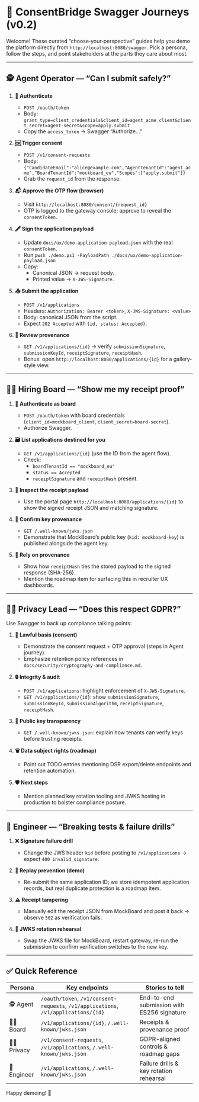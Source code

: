 # 🌉 ConsentBridge Swagger Journeys (v0.2)

Welcome! These curated “choose‑your‑perspective” guides help you demo the platform directly from `http://localhost:8080/swagger`. Pick a persona, follow the steps, and point stakeholders at the parts they care about most.

---

## 🕵️ Agent Operator — “Can I submit safely?”

1. **🔐 Authenticate**
   - `POST /oauth/token`
   - Body: `grant_type=client_credentials&client_id=agent_acme_client&client_secret=agent-secret&scope=apply.submit`
   - Copy the `access_token` → Swagger “Authorize…”

2. **🆗 Trigger consent**
   - `POST /v1/consent-requests`
   - Body: `{"CandidateEmail":"alice@example.com","AgentTenantId":"agent_acme","BoardTenantId":"mockboard_eu","Scopes":["apply.submit"]}`
   - Grab the `request_id` from the response.

3. **📬 Approve the OTP flow (browser)**
   - Visit `http://localhost:8080/consent/{request_id}`
   - OTP is logged to the gateway console; approve to reveal the `consentToken`.

4. **🖋️ Sign the application payload**
   - Update `docs/ux/demo-application-payload.json` with the real `consentToken`.
   - Run `pwsh ./demo.ps1 -PayloadPath ./docs/ux/demo-application-payload.json`
   - Copy:
     - Canonical JSON → request body.
     - Printed value → `X-JWS-Signature`.

5. **📤 Submit the application**
   - `POST /v1/applications`
   - Headers: `Authorization: Bearer <token>`, `X-JWS-Signature: <value>`
   - Body: canonical JSON from the script.
   - Expect `202 Accepted` with `{id, status: Accepted}`.

6. **🧾 Review provenance**
   - `GET /v1/applications/{id}` → verify `submissionSignature`, `submissionKeyId`, `receiptSignature`, `receiptHash`.
   - Bonus: open `http://localhost:8080/applications/{id}` for a gallery-style view.

---

## 🧑‍💼 Hiring Board — “Show me my receipt proof”

1. **🔐 Authenticate as board**
   - `POST /oauth/token` with board credentials (`client_id=mockboard_client`, `client_secret=board-secret`).
   - Authorize Swagger.

2. **🗃️ List applications destined for you**
   - `GET /v1/applications/{id}` (use the ID from the agent flow).
   - Check:
     - `boardTenantId == "mockboard_eu"`
     - `status == Accepted`
     - `receiptSignature` and `receiptHash` present.

3. **📄 Inspect the receipt payload**
   - Use the portal page `http://localhost:8080/applications/{id}` to show the signed receipt JSON and matching signature.

4. **🔑 Confirm key provenance**
   - `GET /.well-known/jwks.json`
   - Demonstrate that MockBoard’s public key (`kid: mockboard-key`) is published alongside the agent key.

5. **🧭 Rely on provenance**
   - Show how `receiptHash` ties the stored payload to the signed response (SHA‑256).
   - Mention the roadmap item for surfacing this in recruiter UX dashboards.

---

## 👩‍⚖️ Privacy Lead — “Does this respect GDPR?”

Use Swagger to back up compliance talking points:

1. **🔐 Lawful basis (consent)**
   - Demonstrate the consent request + OTP approval (steps in Agent journey).
   - Emphasize retention policy references in `docs/security/cryptography-and-compliance.md`.

2. **🔒 Integrity & audit**
   - `POST /v1/applications`: highlight enforcement of `X-JWS-Signature`.
   - `GET /v1/applications/{id}`: show `submissionSignature`, `submissionKeyId`, `submissionAlgorithm`, `receiptSignature`, `receiptHash`.

3. **🔑 Public key transparency**
   - `GET /.well-known/jwks.json`: explain how tenants can verify keys before trusting receipts.

4. **🗑️ Data subject rights (roadmap)**
   - Point out TODO entries mentioning DSR export/delete endpoints and retention automation.

5. **🛡️ Next steps**
   - Mention planned key rotation tooling and JWKS hosting in production to bolster compliance posture.

---

## 🧪 Engineer — “Breaking tests & failure drills”

1. **❌ Signature failure drill**
   - Change the JWS header `kid` before posting to `/v1/applications` → expect `400 invalid_signature`.

2. **🔁 Replay prevention (demo)**
   - Re-submit the same application ID; we store idempotent application records, but real duplicate protection is a roadmap item.

3. **⚠️ Receipt tampering**
   - Manually edit the receipt JSON from MockBoard and post it back → observe `502` as verification fails.

4. **🔄 JWKS rotation rehearsal**
   - Swap the JWKS file for MockBoard, restart gateway, re-run the submission to confirm verification switches to the new key.

---

## ✅ Quick Reference

| Persona | Key endpoints | Stories to tell |
| ------- | ------------- | --------------- |
| 🕵️ Agent | `/oauth/token`, `/v1/consent-requests`, `/v1/applications`, `/v1/applications/{id}` | End-to-end submission with ES256 signature |
| 🧑‍💼 Board | `/v1/applications/{id}`, `/.well-known/jwks.json` | Receipts & provenance proof |
| 👩‍⚖️ Privacy | `/v1/consent-requests`, `/v1/applications`, `/.well-known/jwks.json` | GDPR-aligned controls & roadmap gaps |
| 🧪 Engineer | `/v1/applications`, `/.well-known/jwks.json` | Failure drills & key rotation rehearsal |

Happy demoing! 🎉
